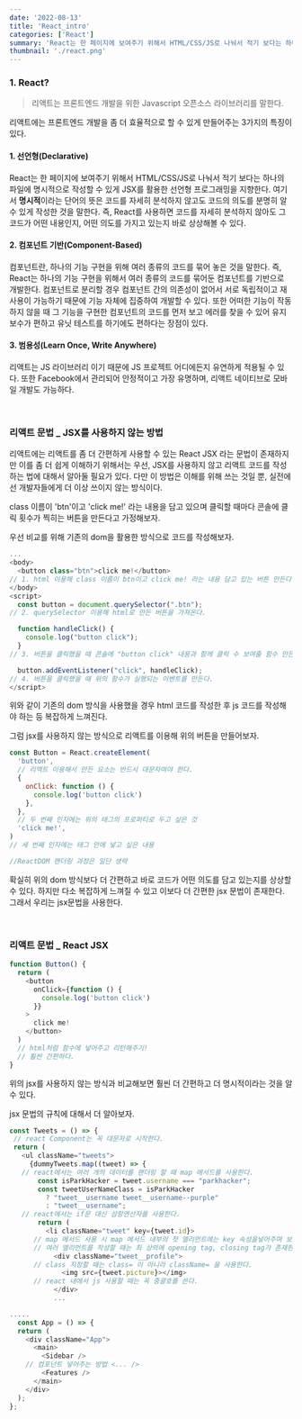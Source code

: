 ```yaml
---
date: '2022-08-13'
title: 'React_intro'
categories: ['React']
summary: 'React는 한 페이지에 보여주기 위해서 HTML/CSS/JS로 나눠서 적기 보다는 하나의 파일에 명시적으로 작성할 수 있게 JSX를 활용한 선언형 프로그래밍을 지향한다.'
thumbnail: './react.png'
---
```


### 1. React?

> 리액트는 프론트엔드 개발을 위한 Javascript 오픈소스 라이브러리를 말한다.

리액트에는 프론트엔드 개발을 좀 더 효율적으로 할 수 있게 만들어주는 3가지의 특징이 있다.

#### 1. 선언형(Declarative)

React는 한 페이지에 보여주기 위해서 HTML/CSS/JS로 나눠서 적기 보다는 하나의 파일에 명시적으로 작성할 수 있게 JSX를 활용한 선언형 프로그래밍을 지향한다.
여기서 **명시적**이라는 단어의 뜻은 코드를 자세히 분석하지 않고도 코드의 의도를 분명히 알 수 있게 작성한 것을 말한다.
즉, React를 사용하면 코드를 자세히 분석하지 않아도 그 코드가 어떤 내용인지, 어떤 의도를 가지고 있는지 바로 상상해볼 수 있다.

#### 2. 컴포넌트 기반(Component-Based)

컴포넌트란, 하나의 기능 구현을 위해 여러 종류의 코드를 묶어 놓은 것을 말한다.
즉, React는 하나의 기능 구현을 위해서 여러 종류의 코드를 묶어둔 컴포넌트를 기반으로 개발한다.
컴포넌트로 분리할 경우 컴포넌트 간의 의존성이 없어서 서로 독립적이고 재사용이 가능하기 때문에 기능 자체에 집중하여 개발할 수 있다.
또한 어떠한 기능이 작동하지 않을 때 그 기능을 구현한 컴포넌트의 코드를 먼저 보고 에러를 찾을 수 있어 유지보수가 편하고 유닛 테스트를 하기에도 편하다는 장점이 있다.

#### 3. 범용성(Learn Once, Write Anywhere)

리액트는 JS 라이브러리 이기 때문에 JS 프로젝트 어디에든지 유연하게 적용될 수 있다.
또한 Facebook에서 관리되어 안정적이고 가장 유명하며, 리액트 네이티브로 모바일 개발도 가능하다.

<br>

### 리액트 문법 \_ JSX를 사용하지 않는 방법

리액트에는 리액트를 좀 더 간편하게 사용할 수 있는 React JSX 라는 문법이 존재하지만 이를 좀 더 쉽게 이해하기 위해서는 우선, JSX를 사용하지 않고 리액트 코드를 작성하는 법에 대해서 알아둘 필요가 있다. 다만 이 방법은 이해를 위해 쓰는 것일 뿐, 실전에선 개발자들에게 더 이상 쓰이지 않는 방식이다.

class 이름이 'btn'이고 'click me!' 라는 내용을 담고 있으며 클릭할 때마다 콘솔에 클릭 횟수가 찍히는 버튼을 만든다고 가정해보자.

우선 비교를 위해 기존의 dom을 활용한 방식으로 코드를 작성해보자.

```js
...
<body>
  <button class="btn">click me!</button>
// 1. html 이용해 class 이름이 btn이고 click me! 라는 내용 담고 있는 버튼 만든다.
</body>
<script>
  const button = document.querySelector(".btn");
// 2. querySelector 이용해 html로 만든 버튼을 가져온다.

  function handleClick() {
    console.log("button click");
  }
// 3. 버튼을 클릭했을 때 콘솔에 "button click" 내용과 함께 클릭 수 보여줄 함수 만든다.

  button.addEventListener("click", handleClick);
// 4. 버튼을 클릭했을 때 위의 함수가 실행되는 이벤트를 만든다.
</script>
```

위와 같이 기존의 dom 방식을 사용했을 경우 html 코드를 작성한 후 js 코드를 작성해야 하는 등 복잡하게 느껴진다.

그럼 jsx를 사용하지 않는 방식으로 리액트를 이용해 위의 버튼을 만들어보자.

```js
const Button = React.createElement(
  'button',
  // 리액트 이용해서 만든 요소는 반드시 대문자여야 한다.                                    // 첫 번째 인자에는 유효한 HTML 태그
  {
    onClick: function () {
      console.log('button click')
    },
  },
  // 두 번째 인자에는 위의 태그의 프로퍼티로 두고 싶은 것
  'click me!',
)
// 세 번째 인자에는 태그 안에 넣고 싶은 내용

//ReactDOM 랜더링 과정은 일단 생략
```

확실히 위의 dom 방식보다 더 간편하고 바로 코드가 어떤 의도를 담고 있는지를 상상할 수 있다.
하지만 다소 복잡하게 느껴질 수 있고 이보다 더 간편한 jsx 문법이 존재한다. 그래서 우리는 jsx문법을 사용한다.

<br>

### 리액트 문법 \_ React JSX

```js
function Button() {
  return (
    <button
      onClick={function () {
        console.log('button click')
      }}
    >
      click me!
    </button>
  )
  // html처럼 함수에 넣어주고 리턴해주기!
  // 훨씬 간편하다.
}
```

위의 jsx를 사용하지 않는 방식과 비교해보면 훨씬 더 간편하고 더 명시적이라는 것을 알 수 있다.

jsx 문법의 규칙에 대해서 더 알아보자.

```js
const Tweets = () => {
 // react Component는 꼭 대문자로 시작한다.
 return (
   <ul className="tweets">
     {dummyTweets.map((tweet) => {
   // react에서는 여러 개의 데이터를 랜더링 할 때 map 메서드를 사용한다.
       const isParkHacker = tweet.username === "parkhacker";
       const tweetUserNameClass = isParkHacker
         ? "tweet__username tweet__username--purple"
         : "tweet__username";
   // react에서는 if문 대신 삼항연산자를 사용한다.
       return (
         <li className="tweet" key={tweet.id}>
      // map 메서드 사용 시 map 메서드 내부의 첫 엘리먼트에는 key 속성을넣어주며 보통은 id를 넣어준다.
      // 여러 엘리먼트를 작성할 때는 최 상의에 opening tag, closing tag가 존재한다.
           <div className="tweet__profile">
      // class 지정할 때는 class= 이 아니라 className= 을 사용한다.
             <img src={tweet.picture}></img>
      // react 내에서 js 사용할 때는 꼭 중괄호를 쓴다.
           </div>
           ...
```

```js
.....
  const App = () => {
  return (
    <div className="App">
      <main>
        <Sidebar />
    // 컴포넌트 넣어주는 방법 <... />
        <Features />
      </main>
    </div>
  );
};
```
